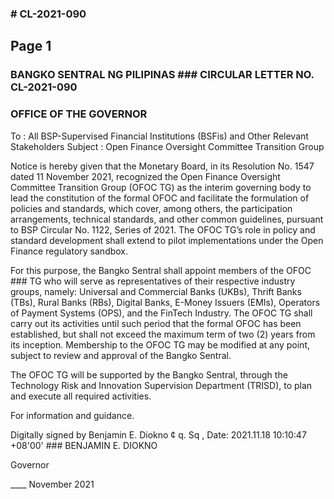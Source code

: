 ### # CL-2021-090

## Page 1

### BANGKO SENTRAL NG PILIPINAS ### CIRCULAR LETTER NO. CL-2021-090

### OFFICE OF THE GOVERNOR

To : All BSP-Supervised Financial Institutions (BSFis) and Other Relevant Stakeholders Subject : Open Finance Oversight Committee Transition Group

Notice is hereby given that the Monetary Board, in its Resolution No. 1547 dated 11 November 2021, recognized the Open Finance Oversight Committee Transition Group (OFOC TG) as the interim governing body to lead the constitution of the formal OFOC and facilitate the formulation of policies and standards, which cover, among others, the participation arrangements, technical standards, and other common guidelines, pursuant to BSP Circular No. 1122, Series of 2021. The OFOC TG’s role in policy and standard development shall extend to pilot implementations under the Open Finance regulatory sandbox.

For this purpose, the Bangko Sentral shall appoint members of the OFOC ### TG who will serve as representatives of their respective industry groups, namely: Universal and Commercial Banks (UKBs), Thrift Banks (TBs), Rural Banks (RBs), Digital Banks, E-Money Issuers (EMIs), Operators of Payment Systems (OPS), and the FinTech Industry. The OFOC TG shall carry out its activities until such period that the formal OFOC has been established, but shall not exceed the maximum term of two (2) years from its inception. Membership to the OFOC TG may be modified at any point, subject to review and approval of the Bangko Sentral.

The OFOC TG will be supported by the Bangko Sentral, through the Technology Risk and Innovation Supervision Department (TRISD), to plan and execute all required activities.

For information and guidance.

Digitally signed by Benjamin E. Diokno ¢ q. Sq , Date: 2021.11.18 10:10:47 +08'00' ### BENJAMIN E. DIOKNO

Governor

____ November 2021

